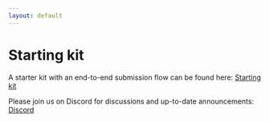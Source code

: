 ```yaml
---
layout: default
---
```


# Starting kit

A starter kit with an end-to-end submission flow can be found here: [Starting kit](https://edge-llms-challenge.github.io/edge-llm-challenge.github.io/starter_kit)


Please join us on Discord for discussions and up-to-date announcements: [Discord](https://discord.gg/4a5FNSfg)
